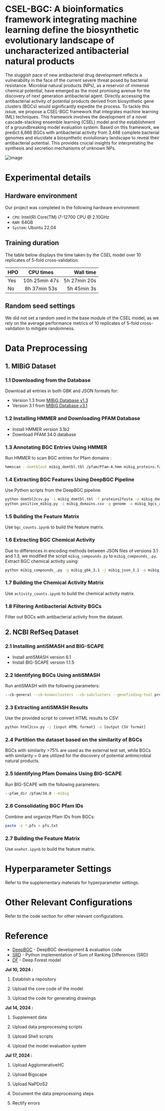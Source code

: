 CSEL-BGC: A bioinformatics framework integrating machine learning define the biosynthetic evolutionary landscape of uncharacterized antibacterial natural products
=

The sluggish pace of new antibacterial drug development reflects a vulnerability in the face of the current severe threat posed by bacterial resistance. Microbial natural products (NPs), as a reservoir of immense chemical potential, have emerged as the most promising avenue for the discovery of next generation antibacterial agent. Directly accessing the antibacterial activity of potential products derived from biosynthetic gene clusters (BGCs) would significantly expedite the process. To tackle this issue, we propose a CSEL-BGC framework that integrates machine learning (ML) techniques. This framework involves the development of a novel cascade-stacking ensemble learning (CSEL) model and the establishment of a groundbreaking model evaluation system. Based on this framework, we predict 6,666 BGCs with antibacterial activity from 3,468 complete bacterial genomes and elucidate a biosynthetic evolutionary landscape to reveal their antibacterial potential. This provides crucial insights for interpretating the synthesis and secretion mechanisms of unknown NPs.

![image]()


Experimental details
=

## Hardware environment
Our project was completed in the following hardware environment:

- `CPU`: Intel(R) Core(TM) i7-12700 CPU @ 2.10GHz
- `RAM`: 64GB
- `System`: Ubuntu 22.04

## Training duration

The table below displays the time taken by the CSEL model over 10 replicates of 5-fold cross-validation.

| HPO     | CPU times    | Wall time    |
| :------------- | :-------------: | -------------: |
| Yes      | 10h 25min 47s      | 5h 27min 20s      |
| No      | 8h 37min 53s     | 5h 45min 3s      |

## Random seed settings
We did not set a random seed in the base module of the CSEL model, as we rely on the average performance metrics of 10 replicates of 5-fold cross-validation to mitigate randomness.


# Data Preprocessing

## 1. MIBiG Dataset

### 1.1 Downloading from the Database

Download all entries in both GBK and JSON formats for:
- Version 1.3 from [MIBiG Database v1.3](https://mibig.secondarymetabolites.org/download)
- Version 3.1 from [MIBiG Database v3.1](https://mibig.secondarymetabolites.org/download)

### 1.2 Installing HMMER and Downloading PFAM Database

- Install HMMER version 3.1b2
- Download PFAM 34.0 database

### 1.3 Annotating BGC Entries Using HMMER

Run HMMER to scan BGC entries for Pfam domains :
```bash
hmmscan --domtblout mibig_domtbl.tbl /pfam/Pfam-A.hmm mibig_proteins.fa
```

### 1.4 Extracting BGC Features Using DeepBGC Pipeline

Use Python scripts from the DeepBGC pipeline:
```bash
python domtbl2csv.py -i mibig_domtbl.tbl -f proteins2fasta -o mibig_domains.csv
python positive_mibig.py -i mibig_domains.csv -g genome -o mibig_bgcs_all -md 1 -mp 1 -e 0.01
```

### 1.5 Building the Feature Matrix

Use `bgc_counts.ipynb` to build the feature matrix.

### 1.6 Extracting BGC Chemical Activity

Due to differences in encoding methods between JSON files of versions 3.1 and 1.3, we modified the script `mibig_compounds.py` to `mibig_compounds_.py`. Extract BGC chemical activity using:
```bash
python mibig_compounds_.py -g mibig_gbk_3.1 -j mibig_json_3.1 -o mibig_compounds.csv
```

### 1.7 Building the Chemical Activity Matrix

Use `activity_counts.ipynb` to build the chemical activity matrix.

### 1.8 Filtering Antibacterial Activity BGCs

Filter out BGCs with antibacterial activity from the dataset.

## 2. NCBI RefSeq Dataset

### 2.1 Installing antiSMASH and BIG-SCAPE

- Install antiSMASH version 6.1
- Install BIG-SCAPE version 1.1.5

### 2.2 Identifying BGCs Using antiSMASH

Run antiSMASH with the following parameters:
```bash
--cb-general --cb-knownclusters --cb-subclusters --genefinding-tool prodigal --allow-long-headers
```

### 2.3 Extracting antiSMASH Results

Use the provided script to convert HTML results to CSV:
```bash
python html2csv.py -i [input HTML format] -o [output CSV format]
```

### 2.4 Partition the dataset based on the similarity of BGCs

BGCs with similarity >75% are used as the external test set, while BGCs with similarity = 0 are utilized for the discovery of potential antimicrobial natural products.


### 2.5 Identifying Pfam Domains Using BIG-SCAPE

Run BIG-SCAPE with the following parameters:
```bash
--pfam_dir /pfam/34.0 --mibig
```

### 2.6 Consolidating BGC Pfam IDs

Combine and organize Pfam IDs from BGCs:
```bash
paste -s *.pfs > pfs.txt
```

### 2.7 Building the Feature Matrix

Use `onehot.ipynb` to build the feature matrix.


# Hyperparameter Settings

Refer to the supplementary materials for hyperparameter settings.

# Other Relevant Configurations

Refer to the code section for other relevant configurations.


# Reference

* [DeepBGC](https://github.com/Merck/bgc-pipeline) - DeepBGC development & evaluation code
* [SRD](https://github.com/davidbajusz/srdpy) - Python implementation of Sum of Ranking Differences (SRD)
* [DF](https://github.com/LAMDA-NJU/Deep-Forest) - Deep Forest model



**Jul 10, 2024 :**

1. Establish a repository

2. Upload the core code of the model

3. Upload the code for generating drawings

**Jul 14, 2024 :**

1. Supplement data

2. Upload data preprocessing scripts

3. Upload Shell scripts

4. Upload the model evaluation system

**Jul 17, 2024 :**

1. Upload AgglomerativeHC

2. Upload Bigscape

3. Upload NaPDoS2

4. Document the data preprocessing steps

5. Rectify errors
